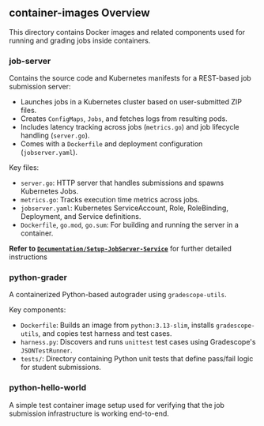 ## container-images Overview

This directory contains Docker images and related components used for running and grading jobs inside containers.

### job-server
Contains the source code and Kubernetes manifests for a REST-based job submission server:
- Launches jobs in a Kubernetes cluster based on user-submitted ZIP files.
- Creates `ConfigMaps`, `Jobs`, and fetches logs from resulting pods.
- Includes latency tracking across jobs (`metrics.go`) and job lifecycle handling (`server.go`).
- Comes with a `Dockerfile` and deployment configuration (`jobserver.yaml`).

Key files:
- `server.go`: HTTP server that handles submissions and spawns Kubernetes Jobs.
- `metrics.go`: Tracks execution time metrics across jobs.
- `jobserver.yaml`: Kubernetes ServiceAccount, Role, RoleBinding, Deployment, and Service definitions.
- `Dockerfile`, `go.mod`, `go.sum`: For building and running the server in a container.

**Refer to [`Documentation/Setup-JobServer-Service`](./Documentation/Setup-Jobserver-Service/README.md)** for further detailed instructions

### python-grader

A containerized Python-based autograder using `gradescope-utils`.

Key components:
- `Dockerfile`: Builds an image from `python:3.13-slim`, installs `gradescope-utils`, and copies test harness and test cases.
- `harness.py`: Discovers and runs `unittest` test cases using Gradescope's `JSONTestRunner`.
- `tests/`: Directory containing Python unit tests that define pass/fail logic for student submissions.

### python-hello-world
A simple test container image setup used for verifying that the job submission infrastructure is working end-to-end.


